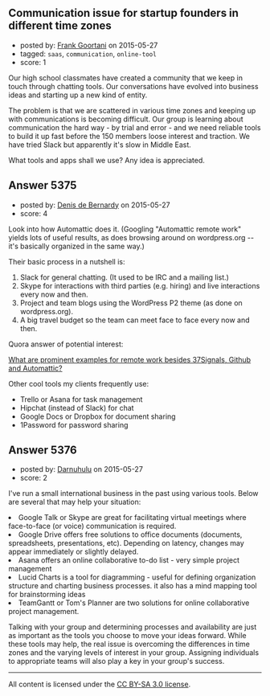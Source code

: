 ## Communication issue for startup founders in different time zones

- posted by: [Frank Goortani](https://stackexchange.com/users/1156045/frank-goortani) on 2015-05-27
- tagged: `saas`, `communication`, `online-tool`
- score: 1

<p>Our high school classmates have created a community that we keep in touch through chatting tools. Our conversations have evolved into business ideas and starting up a new kind of entity. </p>

<p>The problem is that we are scattered in various time zones and keeping up with communications is becoming difficult. Our group is learning about communication the hard way - by trial and error - and we need reliable tools to build it up fast before the 150 members loose interest and traction. We have tried Slack but apparently it's slow in Middle East.</p>

<p>What tools and apps shall we use?
Any idea is appreciated. </p>



## Answer 5375

- posted by: [Denis de Bernardy](https://stackexchange.com/users/182468/denis-de-bernardy) on 2015-05-27
- score: 4

<p>Look into how Automattic does it. (Googling "Automattic remote work" yields lots of useful results, as does browsing around on wordpress.org -- it's basically organized in the same way.)</p>

<p>Their basic process in a nutshell is:</p>

<ol>
<li>Slack for general chatting. (It used to be IRC and a mailing list.)</li>
<li>Skype for interactions with third parties (e.g. hiring) and live interactions every now and then.</li>
<li>Project and team blogs using the WordPress P2 theme (as done on wordpress.org).</li>
<li>A big travel budget so the team can meet face to face every now and then.</li>
</ol>

<p>Quora answer of potential interest:</p>

<p><a href="http://www.quora.com/What-are-prominent-examples-for-remote-work-besides-37Signals-Github-and-Automattic" rel="nofollow">What are prominent examples for remote work besides 37Signals, Github and Automattic?</a></p>

<p>Other cool tools my clients frequently use:</p>

<ul>
<li>Trello or Asana for task management</li>
<li>Hipchat (instead of Slack) for chat</li>
<li>Google Docs or Dropbox for document sharing</li>
<li>1Password for password sharing</li>
</ul>



## Answer 5376

- posted by: [Darnuhulu](https://stackexchange.com/users/2656627/darnuhulu) on 2015-05-27
- score: 2

<p>I've run a small international business in the past using various tools. Below are several that may help your situation:</p>

<p><li>Google Talk or Skype are great for facilitating virtual meetings where
   face-to-face (or voice) communication is required.</li>
<li>Google Drive offers free solutions to office documents (documents, spreadsheets, presentations, etc). Depending on latency, changes may appear immediately or slightly delayed.</li>
<li>Asana offers an online collaborative to-do list - very simple project management</li>
<li>Lucid Charts is a tool for diagramming - useful for defining organization structure and charting business processes. it also has a mind mapping tool  for brainstorming ideas</li>
<li>TeamGantt or Tom's Planner are two solutions for online collaborative project management.</li></p>

<p>Talking with your group and determining processes and availability are just as important as the tools you choose to move your ideas forward. While these tools may help, the real issue is overcoming the differences in time zones and the varying levels of interest in your group. Assigning individuals to appropriate teams will also play a key in your group's success.</p>




---

All content is licensed under the [CC BY-SA 3.0 license](https://creativecommons.org/licenses/by-sa/3.0/).
